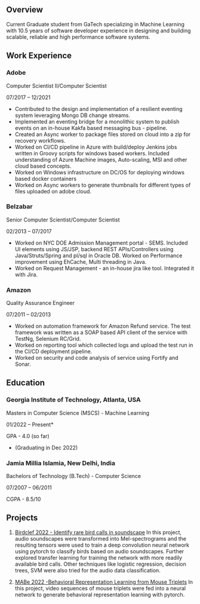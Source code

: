 ## Overview
Current Graduate student from GaTech specializing in Machine Learning with 10.5 years of software developer experience in designing and building scalable, reliable and high performance software systems.

## Work Experience
### Adobe
Computer Scientist II/Computer Scientist

07/2017 – 12/2021

+ Contributed to the design and implementation of a resilient eventing system leveraging Mongo DB change streams.
+ Implemented an eventing bridge for a monolithic system to publish events on an in-house Kakfa based messaging bus - pipeline.
+ Created an Async worker to package files stored on cloud into a zip for recovery workflows.
+ Worked on CI/CD pipeline in Azure with build/deploy Jenkins jobs written in Groovy scripts for windows based
workers.
Included understanding of Azure Machine images, Auto-scaling, MSI and other cloud based concepts.
+ Worked on Windows infrastructure on DC/OS for deploying windows based docker containers
+ Worked on Async workers to generate thumbnails for different types of files uploaded on adobe cloud.


### Belzabar
Senior Computer Scientist/Computer Scientist

02/2013 – 07/2017

+ Worked on NYC DOE Admission Management portal - SEMS. Included UI elements using JS/JSP, backend REST APIs/Controllers using Java/Struts/Spring and pl/sql in Oracle DB. Worked on Performance improvement using EhCache, Multi threading in Java.
+ Worked on Request Management - an in-house jira like tool. Integrated it with Jira.

### Amazon
Quality Assurance Engineer

07/2011 – 02/2013

+ Worked on automation framework for Amazon Refund service. The test framework was written as a SOAP based API client of the service with TestNg, Selenium RC/Grid.
+ Worked on reporting tool which collected logs and upload the test run in the CI/CD deployment pipeline. 
+ Worked on security and code analysis of service using Fortify and Sonar.

## Education
### Georgia Institute of Technology, Atlanta, USA
Masters in Computer Science (MSCS) - Machine Learning

01/2022 – Present*

GPA - 4.0 (so far)

* (Graduating in Dec 2022)

### Jamia Millia Islamia, New Delhi, India
Bachelors of Technology (B.Tech) - Computer Science

07/2007 – 06/2011

CGPA - 8.5/10

## Projects
1. [Birdclef 2022 - Identify rare bird calls in soundscape](https://fhasan8.github.io/birdclef22/)
In this project, audio soundscapes were transformed into Mel-spectrograms and the resulting tensors were used to train a deep convolution neural network using pytorch to classify birds based on audio soundscapes. Further explored transfer learning for training the network with more readily available bird calls. Other techniques like logistic regression, decision trees, SVM were also tried for the audio data classification.

2. [MABe 2022 -Behavioral Representation Learning from Mouse Triplets](https://fhasan8.github.io/mabe22_mt/)
In this project, video sequences of mouse triplets were fed into a neural network to generate behavioral representation learning with pytorch.


